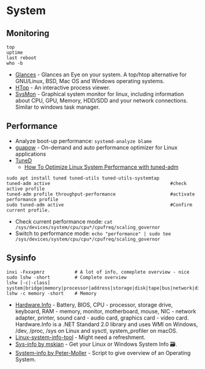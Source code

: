 # System


## Monitoring
```zshell
top
uptime
last reboot
who -b
```
- [Glances](https://github.com/nicolargo/glances) - Glances an Eye on your system. A top/htop alternative for GNU/Linux, BSD, Mac OS and Windows operating systems.
- [HTop](https://github.com/htop-dev/htop) - An interactive process viewer.
- [SysMon](https://github.com/MatthiasSchinzel/sysmon) - Graphical system monitor for linux, including information about CPU, GPU, Memory, HDD/SDD and your network connections. Similar to windows task manager.

## Performance
- Analyze boot-up performance: `systemd-analyze blame`
- [guapow](https://github.com/vinifmor/guapow) - On-demand and auto performance optimizer for Linux applications 
- [TuneD](https://github.com/redhat-performance/tuned)
  - [How To Optimize Linux System Performance with tuned-adm](https://computingforgeeks.com/optimize-linux-system-performance-with-tuned-adm/)
````
sudo apt install tuned tuned-utils tuned-utils-systemtap
tuned-adm active                                            #check active profile
tuned-adm profile throughput-performance                    #activate performance profile
sudo tuned-adm active                                       #Confirm current profile.
````
- Check current performance mode: `cat /sys/devices/system/cpu/cpu*/cpufreq/scaling_governor`
- Switch to performance mode: `echo "performance" | sudo tee /sys/devices/system/cpu/cpu*/cpufreq/scaling_governor`


## Sysinfo
```zshell
inxi -Fxxxpmrz           # A lot of info, comeplete overview - nice
sudo lshw -short         # Complete overview
lshw [-c|-class] system|bridge|memory|processor|address|storage|disk|tape|bus|network|display|input|printer|multimedia|communication|power|volume|generic
lshw -c memory -short    # Memory
```
- [Hardware.Info](https://github.com/jinjinov/hardware.info) - Battery, BIOS, CPU - processor, storage drive, keyboard, RAM - memory, monitor, motherboard, mouse, NIC - network adapter, printer, sound card - audio card, graphics card - video card. Hardware.Info is a .NET Standard 2.0 library and uses WMI on Windows, /dev, /proc, /sys on Linux and sysctl, system_profiler on macOS.
- [Linux-system-info-tool](https://github.com/lucidtrip/linux-system-info-tool) - Might need a refreshment.
- [Sys-info by mskian](https://github.com/mskian/sys-info) - Get your Linux or Windows System Info 🗃.
- [System-info by Peter-Moller](https://github.com/Peter-Moller/system-info) - Script to give overview of an Operating System.
